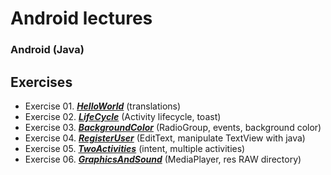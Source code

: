# Android lectures
### Android (Java)

## Exercises
- Exercise 01. _**[HelloWorld](https://github.com/Mikodanic-I/lectures-android/tree/master/HelloWorld)**_ (translations)
- Exercise 02. _**[LifeCycle](https://github.com/Mikodanic-I/lectures-android/tree/master/LifeCycle)**_ (Activity lifecycle, toast)
- Exercise 03. _**[BackgroundColor](https://github.com/Mikodanic-I/lectures-android/tree/master/BackgroundColor)**_ (RadioGroup, events, background color)
- Exercise 04. _**[RegisterUser](https://github.com/Mikodanic-I/lectures-android/tree/master/RegisterUser)**_ (EditText, manipulate TextView with java)
- Exercise 05. _**[TwoActivities](https://github.com/Mikodanic-I/lectures-android/tree/master/TwoActivities)**_ (intent, multiple activities)
- Exercise 06. _**[GraphicsAndSound](https://github.com/Mikodanic-I/lectures-android/tree/master/GraphicsAndSound)**_ (MediaPlayer, res RAW directory)
